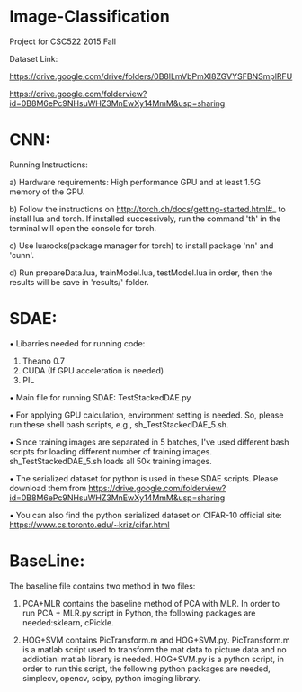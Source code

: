 # Image-Classification
Project for CSC522 2015 Fall

Dataset Link: 

https://drive.google.com/drive/folders/0B8lLmVbPmXI8ZGVYSFBNSmplRFU

https://drive.google.com/folderview?id=0B8M6ePc9NHsuWHZ3MnEwXy14MmM&usp=sharing


CNN:
======================================================= 
Running Instructions:

a) Hardware requirements: High performance GPU and at least 1.5G memory of the GPU.

b) Follow the instructions on http://torch.ch/docs/getting-started.html#_ to install lua and torch. If installed successively, run the command 'th' in the terminal will open the console for torch.

c) Use luarocks(package manager for torch) to install package 'nn' and 'cunn'.

d) Run prepareData.lua, trainModel.lua, testModel.lua in order, then the results will be save in 'results/' folder.

SDAE:
=======================================================
• Libarries needed for running code:
  1. Theano 0.7
  2. CUDA (If GPU acceleration is needed)
  3. PIL

• Main file for running SDAE: TestStackedDAE.py

• For applying GPU calculation, environment setting is needed. So, please run these shell bash scripts, e.g., sh_TestStackedDAE_5.sh.

• Since training images are separated in 5 batches, I've used different bash scripts for loading different number of training images. sh_TestStackedDAE_5.sh loads all 50k training images.

• The serialized dataset for python is used in these SDAE scripts. Please download them from https://drive.google.com/folderview?id=0B8M6ePc9NHsuWHZ3MnEwXy14MmM&usp=sharing

• You can also find the python serialized dataset on CIFAR-10 official site: https://www.cs.toronto.edu/~kriz/cifar.html

BaseLine:
======================================================= 
The baseline file contains two method in two files:

1. PCA+MLR contains the baseline method of PCA with MLR. In order to run PCA + MLR.py script in Python, the following packages are needed:sklearn, cPickle.

2. HOG+SVM contains PicTransform.m and HOG+SVM.py. PicTransform.m is a matlab script used to transform the mat data to picture data and no addiotianl matlab library is needed. HOG+SVM.py is a python script, in order to run this script, the following python packages are needed, simplecv, opencv, scipy, python imaging library. 
